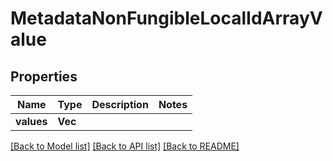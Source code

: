 # MetadataNonFungibleLocalIdArrayValue

## Properties

Name | Type | Description | Notes
------------ | ------------- | ------------- | -------------
**values** | **Vec<String>** |  | 

[[Back to Model list]](../README.md#documentation-for-models) [[Back to API list]](../README.md#documentation-for-api-endpoints) [[Back to README]](../README.md)


